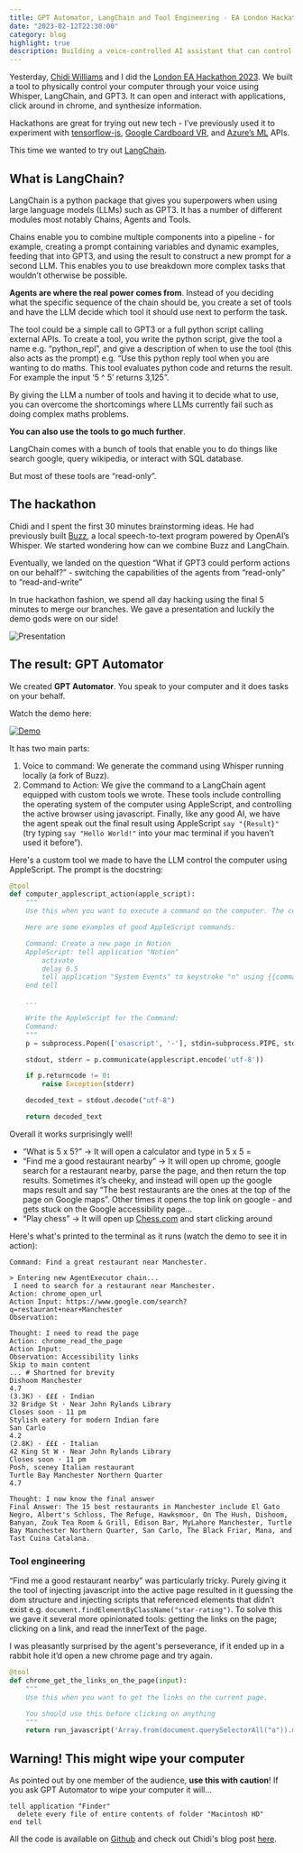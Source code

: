 ```yaml
---
title: GPT Automator, LangChain and Tool Engineering - EA London Hackathon
date: "2023-02-12T22:30:00"
category: blog
highlight: true
description: Building a voice-controlled AI assistant that can control your computer — what could go wrong?
---
```


Yesterday, [Chidi Williams](https://chidiwilliams.com/) and I did the [London EA Hackathon 2023](https://forum.effectivealtruism.org/events/gTSwA8RoGidjpLnf6/london-ea-hackathon). We built a tool to physically control your computer through your voice using Whisper, LangChain, and GPT3. It can open and interact with applications, click around in chrome, and synthesize information.

Hackathons are great for trying out new tech - I’ve previously used it to experiment with [tensorflow-js](https://harries.co/#hackathons), [Google Cardboard VR](https://github.com/lharries/mapper), and [Azure’s ML](https://harries.co/#hackathons) APIs.

This time we wanted to try out [LangChain](https://github.com/hwchase17/langchain).

## What is LangChain?

LangChain is a python package that gives you superpowers when using large language models (LLMs) such as GPT3. It has a number of different modules most notably Chains, Agents and Tools.

Chains enable you to combine multiple components into a pipeline - for example, creating a prompt containing variables and dynamic examples, feeding that into GPT3, and using the result to construct a new prompt for a second LLM. This enables you to use breakdown more complex tasks that wouldn’t otherwise be possible.

**Agents are where the real power comes from**. Instead of you deciding what the specific sequence of the chain should be, you create a set of tools and have the LLM decide which tool it should use next to perform the task.

The tool could be a simple call to GPT3 or a full python script calling external APIs. To create a tool, you write the python script, give the tool a name e.g. “python_repl”, and give a description of when to use the tool (this also acts as the prompt) e.g. “Use this python reply tool when you are wanting to do maths. This tool evaluates python code and returns the result. For example the input ‘5 ^ 5’ returns 3,125”.

By giving the LLM a number of tools and having it to decide what to use, you can overcome the shortcomings where LLMs currently fail such as doing complex maths problems.

**You can also use the tools to go much further**.

LangChain comes with a bunch of tools that enable you to do things like search google, query wikipedia, or interact with SQL database.

But most of these tools are “read-only”.

## The hackathon

Chidi and I spent the first 30 minutes brainstorming ideas. He had previously built [Buzz](https://github.com/chidiwilliams/buzz), a local speech-to-text program powered by OpenAI’s Whisper. We started wondering how can we combine Buzz and LangChain.

Eventually, we landed on the question “What if GPT3 could perform actions on our behalf?” - switching the capabilities of the agents from “read-only” to “read-and-write”

In true hackathon fashion, we spend all day hacking using the final 5 minutes to merge our branches. We gave a presentation and luckily the demo gods were on our side!

![Presentation](/blog/langchain-presentation.jpeg)

## The result: GPT Automator

We created **GPT Automator**. You speak to your computer and it does tasks on your behalf.

Watch the demo here:

[![Demo](/blog/langchain-demo.png)](https://www.loom.com/share/7bfa82c604f3412fbbb04191ce2ae12f)

It has two main parts:

1. Voice to command: We generate the command using Whisper running locally (a fork of Buzz).
2. Command to Action: We give the command to a LangChain agent equipped with custom tools we wrote. These tools include controlling the operating system of the computer using AppleScript, and controlling the active browser using javascript. Finally, like any good AI, we have the agent speak out the final result using AppleScript `say "{Result}"` (try typing `say "Hello World!"` into your mac terminal if you haven’t used it before”).

Here's a custom tool we made to have the LLM control the computer using AppleScript. The prompt is the docstring:

```python
@tool
def computer_applescript_action(apple_script):
    """
    Use this when you want to execute a command on the computer. The command should be in AppleScript.

    Here are some examples of good AppleScript commands:

    Command: Create a new page in Notion
    AppleScript: tell application "Notion"
        activate
        delay 0.5
        tell application "System Events" to keystroke "n" using {{command down}}
    end tell

    ...

    Write the AppleScript for the Command:
    Command:
    """
    p = subprocess.Popen(['osascript', '-'], stdin=subprocess.PIPE, stdout=subprocess.PIPE, stderr=subprocess.PIPE)

    stdout, stderr = p.communicate(applescript.encode('utf-8'))

    if p.returncode != 0:
        raise Exception(stderr)

    decoded_text = stdout.decode("utf-8")

    return decoded_text
```

Overall it works surprisingly well!

- “What is 5 x 5?” → It will open a calculator and type in 5 x 5 =
- “Find me a good restaurant nearby” → It will open up chrome, google search for a restaurant nearby, parse the page, and then return the top results. Sometimes it’s cheeky, and instead will open up the google maps result and say “The best restaurants are the ones at the top of the page on Google maps”. Other times it opens the top link on google - and gets stuck on the Google accessibility page…
- “Play chess” → It will open up [Chess.com](http://Chess.com) and start clicking around

Here's what's printed to the terminal as it runs (watch the demo to see it in action):

```
Command: Find a great restaurant near Manchester.

> Entering new AgentExecutor chain...
 I need to search for a restaurant near Manchester.
Action: chrome_open_url
Action Input: https://www.google.com/search?q=restaurant+near+Manchester
Observation:

Thought: I need to read the page
Action: chrome_read_the_page
Action Input:
Observation: Accessibility links
Skip to main content
... # Shortned for brevity
Dishoom Manchester
4.7
(3.3K) · £££ · Indian
32 Bridge St · Near John Rylands Library
Closes soon ⋅ 11 pm
Stylish eatery for modern Indian fare
San Carlo
4.2
(2.8K) · £££ · Italian
42 King St W · Near John Rylands Library
Closes soon ⋅ 11 pm
Posh, sceney Italian restaurant
Turtle Bay Manchester Northern Quarter
4.7

Thought: I now know the final answer
Final Answer: The 15 best restaurants in Manchester include El Gato Negro, Albert's Schloss, The Refuge, Hawksmoor, On The Hush, Dishoom, Banyan, Zouk Tea Room & Grill, Edison Bar, MyLahore Manchester, Turtle Bay Manchester Northern Quarter, San Carlo, The Black Friar, Mana, and Tast Cuina Catalana.
```

### Tool engineering

“Find me a good restaurant nearby” was particularly tricky. Purely giving it the tool of injecting javascript into the active page resulted in it guessing the dom structure and injecting scripts that referenced elements that didn’t exist e.g. `document.findElementByClassName("star-rating")`. To solve this we gave it several more opinionated tools: getting the links on the page; clicking on a link, and read the innerText of the page.

I was pleasantly surprised by the agent's perseverance, if it ended up in a rabbit hole it’d open a new chrome page and try again.

```python
@tool
def chrome_get_the_links_on_the_page(input):
    """
    Use this when you want to get the links on the current page.

    You should use this before clicking on anything
    """
    return run_javascript('Array.from(document.querySelectorAll("a")).map(x => x.innerText + ": " + x.href).join(" - ")')
```

## Warning! This might wipe your computer

As pointed out by one member of the audience, **use this with caution**! If you ask GPT Automator to wipe your computer it will…

```
tell application "Finder"
  delete every file of entire contents of folder "Macintosh HD"
end tell
```

All the code is available on [Github](https://github.com/chidiwilliams/GPT-Automator) and check out Chidi's blog post [here](https://chidiwilliams.com/post/gpt-automator/).
